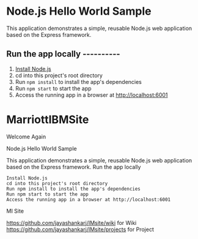 # Node.js Hello World Sample

This application demonstrates a simple, reusable Node.js web application based on the Express framework.

## Run the app locally  ----------

1. [Install Node.js][]
1. cd into this project's root directory
1. Run `npm install` to install the app's dependencies
1. Run `npm start` to start the app
1. Access the running app in a browser at <http://localhost:6001>

[Install Node.js]: https://nodejs.org/en/download/
# MarriottIBMSite
Welcome Again

Node.js Hello World Sample

This application demonstrates a simple, reusable Node.js web application based on the Express framework.
Run the app locally

    Install Node.js
    cd into this project's root directory
    Run npm install to install the app's dependencies
    Run npm start to start the app
    Access the running app in a browser at http://localhost:6001

MI Site

https://github.com/jayashankarj/IMsite/wiki for Wiki https://github.com/jayashankarj/IMsite/projects for Project
